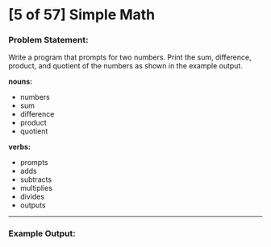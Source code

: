 # [5 of 57] Simple Math

### Problem Statement:
Write a program that prompts for two numbers. Print the sum, difference, product, and quotient of the numbers as shown in the example output.

**nouns:**
* numbers
* sum
* difference
* product
* quotient

**verbs:**
* prompts
* adds
* subtracts
* multiplies
* divides
* outputs
---
### Example Output:

